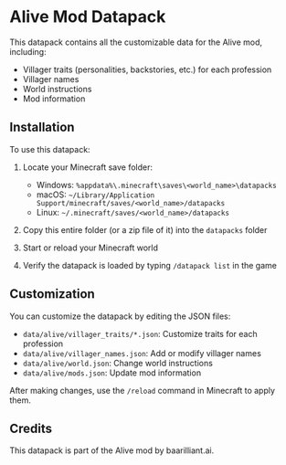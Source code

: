 # Alive Mod Datapack

This datapack contains all the customizable data for the Alive mod, including:

- Villager traits (personalities, backstories, etc.) for each profession
- Villager names
- World instructions
- Mod information

## Installation

To use this datapack:

1. Locate your Minecraft save folder:

   - Windows: `%appdata%\.minecraft\saves\<world_name>\datapacks`
   - macOS: `~/Library/Application Support/minecraft/saves/<world_name>/datapacks`
   - Linux: `~/.minecraft/saves/<world_name>/datapacks`

2. Copy this entire folder (or a zip file of it) into the `datapacks` folder

3. Start or reload your Minecraft world

4. Verify the datapack is loaded by typing `/datapack list` in the game

## Customization

You can customize the datapack by editing the JSON files:

- `data/alive/villager_traits/*.json`: Customize traits for each profession
- `data/alive/villager_names.json`: Add or modify villager names
- `data/alive/world.json`: Change world instructions
- `data/alive/mods.json`: Update mod information

After making changes, use the `/reload` command in Minecraft to apply them.

## Credits

This datapack is part of the Alive mod by baarilliant.ai.
